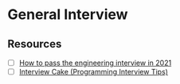 # General Interview #

## Resources ##

- [ ] [How to pass the engineering interview in 2021](https://davidbyttow.medium.com/how-to-pass-the-engineering-interview-in-2021-45f1b389a1)
- [ ] [Interview Cake (Programming Interview Tips)](https://www.interviewcake.com/)